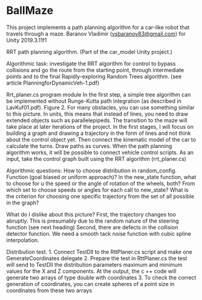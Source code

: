 # BallMaze
This project implements a path planning algorithm for a car-like robot that travels through a maze.
Baranov Vladimir (vsbaranov83@gmail.com)
for Unity 2019.3.11f1

RRT path planning algorithm.
(Part of the car_model Unity project.)

Algorithmic task: investigate the RRT algorithm for control to bypass collisions and go the route from the starting point, through intermediate points and to the final
Rapidly-exploring Random Trees algorithm. (see article PlanningforDynamicVeh-1.pdf)

Rrt_planer.cs program module
In the first step, a simple tree algorithm can be implemented without Runge-Kutta path integration (as described in LavKuf01.pdf). Figure 2.
For many obstacles, you can use something similar to this picture.
In units, this means that instead of lines, you need to draw extended objects such as parallelepipeds.
The transition to the maze will take place at later iterations of the project.
In the first stages, I will focus on building a graph and drawing a trajectory in the form of lines and not think about the control object yet. Then connect the kinematic model of the car to calculate the turns. Draw paths as curves. When the path planning algorithm works, it will be possible to connect vehicle control scripts. As an input, take the control graph built using the RRT algorithm (rrt_planer.cs)

Algorithmic questions:
How to choose distribution in random_config. Function (goal biased or uniform approach)?
In the new_state function, what to choose for u the speed or the angle of rotation of the wheels, both?
From which set to choose speeds or angles for each call to new_state?
What is the criterion for choosing one specific trajectory from the set of all possible in the graph?

What do I dislike about this picture?
First, the trajectory changes too abruptly. This is presumably due to the random nature of the steering function (see next heading)
Second, there are defects in the collision detector function.
We need a smooth tack noise function with cubic spline interpolation.

Distribution test.
    1. Connect TestDll to the RttPlaner.cs script and make one GenerateCoordinates delegate
    2. Prepare the test in RttPlaner.cs the test will send to TestDll the distribution parameters maximum and minimum values ​​for the X and Z components. At the output, the c ++ code will generate two arrays of type double with coordinates
    3. To check the correct generation of coordinates, you can create spheres of a point size in coordinates from these two arrays
